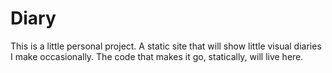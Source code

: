 # Diary

This is a little personal project. A static site that will show little visual diaries I make occasionally. The code that makes it go, statically, will live here.